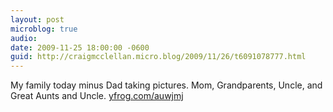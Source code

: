 ```yaml
---
layout: post
microblog: true
audio: 
date: 2009-11-25 18:00:00 -0600
guid: http://craigmcclellan.micro.blog/2009/11/26/t6091078777.html
---
```

My family today minus Dad taking pictures. Mom, Grandparents, Uncle, and Great Aunts and Uncle.  [yfrog.com/auwjmj](http://yfrog.com/auwjmj)

